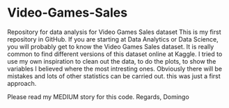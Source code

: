 # Video-Games-Sales
Repository for data analysis for Video Games Sales dataset
This is my first repository in GitHub. 
If you are starting at Data Analytics or Data Science, you will probably get to know the Video Games Sales dataset. It is really common to find different versions of this dataset online at Kaggle.
I tried to use my own inspiration to clean out the data, to do the plots, to show the variables I believed where the most intresting ones.
Obviously there will be mistakes and lots of other statistics can be carried out. this was just a first approach.

Please read my MEDIUM story for this code.
Regards,
Domingo
